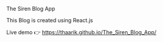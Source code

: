The Siren Blog App

This Blog is created using React.js

Live demo 👉 https://thaarik.github.io/The_Siren_Blog_App/
